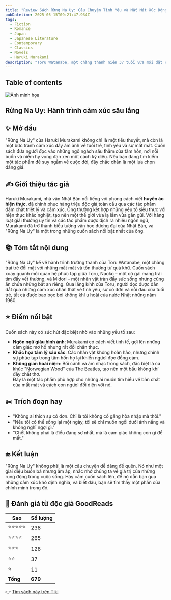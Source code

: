 ```yaml
---
title: "Review Sách Rừng Na Uy: Câu Chuyện Tình Yêu và Mất Mát Xúc Động Của Haruki Murakami"
pubDatetime: 2025-05-15T09:21:47.934Z
tags:
  - Fiction
  - Romance
  - Japan
  - Japanese Literature
  - Contemporary
  - Classics
  - Novels
  - Haruki Murakami
description: "Toru Watanabe, một chàng thanh niên 37 tuổi vừa mới đặt chân tới Hamburg, Đức. Khi bất chợt nghe..."
---
```


## Table of contents

 ![Ảnh minh họa](https://images-na.ssl-images-amazon.com/images/S/compressed.photo.goodreads.com/books/1630905114i/12134351.jpg) 

## Rừng Na Uy: Hành trình cảm xúc sâu lắng

## ✨ Mở đầu  
"Rừng Na Uy" của Haruki Murakami không chỉ là một tiểu thuyết, mà còn là một bức tranh cảm xúc đầy ám ảnh về tuổi trẻ, tình yêu và sự mất mát. Cuốn sách đưa người đọc vào những ngõ ngách sâu thẳm của tâm hồn, nơi nỗi buồn và niềm hy vọng đan xen một cách kỳ diệu. Nếu bạn đang tìm kiếm một tác phẩm để suy ngẫm về cuộc đời, đây chắc chắn là một lựa chọn đáng giá.

## ✍️ Giới thiệu tác giả  
Haruki Murakami, nhà văn Nhật Bản nổi tiếng với phong cách viết **huyền ảo hiện thực**, đã chinh phục hàng triệu độc giả toàn cầu qua các tác phẩm đậm chất triết lý và cảm xúc. Ông thường kết hợp những yếu tố siêu thực với hiện thực khắc nghiệt, tạo nên một thế giới vừa lạ lẫm vừa gần gũi. Với hàng loạt giải thưởng uy tín và các tác phẩm được dịch ra nhiều ngôn ngữ, Murakami đã trở thành biểu tượng văn học đương đại của Nhật Bản, và "Rừng Na Uy" là một trong những cuốn sách nổi bật nhất của ông.

## 📚 Tóm tắt nội dung  
"Rừng Na Uy" kể về hành trình trưởng thành của Toru Watanabe, một chàng trai trẻ đối mặt với những mất mát và tổn thương từ quá khứ. Cuốn sách xoay quanh mối quan hệ phức tạp giữa Toru, Naoko – một cô gái mang trái tim đầy vết thương, và Midori – một nhân vật tràn đầy sức sống nhưng cũng ẩn chứa những bất an riêng. Qua lăng kính của Toru, người đọc được dẫn dắt qua những cảm xúc chân thật về tình yêu, sự cô đơn và nỗi đau của tuổi trẻ, tất cả được bao bọc bởi không khí u hoài của nước Nhật những năm 1960.

## ⭐ Điểm nổi bật  
Cuốn sách này có sức hút đặc biệt nhờ vào những yếu tố sau:  
- **Ngôn ngữ giàu hình ảnh**: Murakami có cách viết tinh tế, gợi lên những cảm giác mơ hồ nhưng rất đỗi chân thực.  
- **Khắc họa tâm lý sâu sắc**: Các nhân vật không hoàn hảo, nhưng chính sự phức tạp trong tâm hồn họ lại khiến người đọc đồng cảm.  
- **Không gian hoài niệm**: Bối cảnh và âm nhạc trong sách, đặc biệt là ca khúc "Norwegian Wood" của The Beatles, tạo nên một bầu không khí đầy chất thơ.  
Đây là một tác phẩm phù hợp cho những ai muốn tìm hiểu về bản chất của mất mát và cách con người đối diện với nó.

## ✂️ Trích đoạn hay  
- "Không ai thích sự cô đơn. Chỉ là tôi không cố gắng hòa nhập mà thôi."  
- "Nếu tôi có thể sống lại một ngày, tôi sẽ chỉ muốn ngồi dưới ánh nắng và không nghĩ ngợi gì."  
- "Chết không phải là điều đáng sợ nhất, mà là cảm giác không còn gì để mất."

## 🔚 Kết luận  
"Rừng Na Uy" không phải là một câu chuyện dễ dàng để quên. Nó như một giai điệu buồn bã nhưng ấm áp, nhắc nhở chúng ta về giá trị của những rung động trong cuộc sống. Hãy cầm cuốn sách lên, để nó dẫn bạn qua những cảm xúc khó định nghĩa, và biết đâu, bạn sẽ tìm thấy một phần của chính mình trong đó.


## 💖 Đánh giá từ độc giả GoodReads

| Sao    | Số lượng |
|--------|----------|
| ⭐⭐⭐⭐⭐ | 238 |
| ⭐⭐⭐⭐ | 265 |
| ⭐⭐⭐ | 128 |
| ⭐⭐ | 37 |
| ⭐ | 11 |
| **Tổng** | **679** |


👉 [Tìm sách này trên Tiki](https://tiki.vn/search?q=R%E1%BB%ABng%20Na%20Uy)